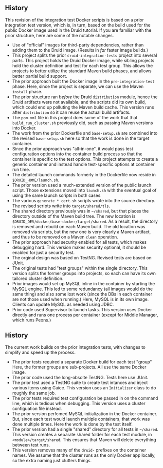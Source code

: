 <!--
  ~ Licensed to the Apache Software Foundation (ASF) under one
  ~ or more contributor license agreements.  See the NOTICE file
  ~ distributed with this work for additional information
  ~ regarding copyright ownership.  The ASF licenses this file
  ~ to you under the Apache License, Version 2.0 (the
  ~ "License"); you may not use this file except in compliance
  ~ with the License.  You may obtain a copy of the License at
  ~
  ~   http://www.apache.org/licenses/LICENSE-2.0
  ~
  ~ Unless required by applicable law or agreed to in writing,
  ~ software distributed under the License is distributed on an
  ~ "AS IS" BASIS, WITHOUT WARRANTIES OR CONDITIONS OF ANY
  ~ KIND, either express or implied.  See the License for the
  ~ specific language governing permissions and limitations
  ~ under the License.
  -->


## History

This revision of the integration test Docker scripts is based on a prior
integration test version, which is, in turn, based on
the build used for the public Docker image used in the Druid tutorial. If you are familiar
with the prior structure, here are some of the notable changes.

* Use of "official" images for third-party dependencies, rather than adding them
  to the Druid image. (Results in *far* faster image builds.)
* This project splits the prior `druid-integration-tests` project into several parts. This
  project holds the Druid Docker image, while sibling projects hold the cluster definition
  and test for each test group.
  This allows the projects to better utilize the standard Maven build phases, and allows
  better partial build support.
* The prior approach built the Docker image in the `pre-integration-test` phase. Here, since
  the project is separate, we can use the Maven `install` phase.
* The prior structure ran *before* the Druid `distribution` module, hence the Druid artifacts
  were not available, and the scripts did its own build, which could end up polluting the
  Maven build cache. This version runs after `distribution` so it can reuse the actual build
  artifacts.
* The `pom.xml` file in this project does some of the work that that `build_run_cluster.sh`
  previously did, such as passing Maven versions into Docker.
* The work from the prior Dockerfile and `base-setup.sh` are combined into the revised
  `base-setup.sh` here so that the work is done in the target container.
* Since the prior approach was "all-in-one", it would pass test configuration options into
  the container build process so that the container is specific to the test options. This
  project attempts to create a generic container and instead handle test-specific options
  at container run time.
* The detailed launch commands formerly in the Dockerfile now reside in
  `$DRUID_HOME/launch.sh`.
* The prior version used a much-extended version of the public launch script. Those
  extensions moved into `launch.sh` with the eventual goal of using the same launch
  scripts in both cases.
* The various `generate_*_cert.sh` scripts wrote into the source directory. The revised
  scripts write into `target/shared/tls`.
* The shared directory previously was in `~/shared`, but that places the directory outside
  of the Maven build tree. The new location is `$DRUID_DEV/docker/base-docker/target/shared`.
  As a result, the directory is removed and rebuild on each Maven build. The old location was
  removed via scripts, but the new one is very clearly a Maven artifact, and thus to be
  removed on a Maven `clean` operation.
* The prior approach had security enabled for all tests, which makes debugging hard.
  This version makes security optional, it should be enabled for just a security test.
* The orginal design was based on TestNG. Revised tests are based on JUnit.
* The original tests had "test groups" within the single directory. This version splits
  the former groups into projects, so each can have its own tailored cluster definition.
* Prior images would set up MySQL inline in the container by starting the MySQL engine.
  This led to some redundancy (all images would do the same thing) and also some lost
  work (since the DBs in each container are not those used when running.) Here, MySQL
  is in its own image. Clients can update MySQL as needed using JDBC.
* Prior code used Supervisor to launch tasks. This version uses Docker directly and
  runs one process per container (except for Middle Manager, which runs Peons.)

## History

The current work builds on the prior integration tests, with changes to
simplify and speed up the process.

* The prior tests required a separate Docker build for each test "group"
  Here, the former groups are sub-projects. All use the same Docker image.
* The prior code used the long-obsolte TestNG. Tests here use JUnit.
* The prior test used a TestNG suite to create test intances and inject
  various items using Guice. This version uses an `Initializer` class to
  do roughly the same job.
* The prior tests required test configuration be passed in on the command
  line, which is tedious when debugging. This version uses a cluster
  configuation file instead.
* The prior version perfomed MySQL initialization in the Docker container.
  But, since each test would launch multiple containers, that work was
  done multiple times. Here the work is done by the test itself.
* The prior version had a single "shared" directory for all tests in
  `~/shared`. This version creates a separate shared folder for each
  test module, in `<module>/target/shared`. This ensures that Maven will
  delete everything between test runs.
* This version removes many of the `druid-` prefixes on the container
  names. We assume that the cluster runs as the only Docker app locally,
  so the extra naming just clutters things.